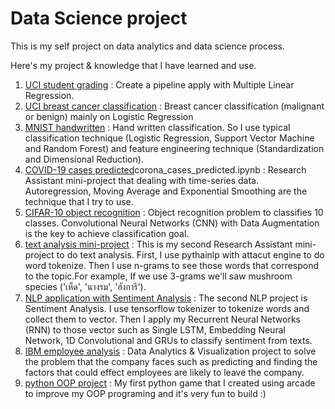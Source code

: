 # Data Science project
This is my self project on data analytics and data science process.

Here's my project & knowledge that I have learned and use.
1. [UCI student grading](UCI_spyder.py) : Create a pipeline apply with Multiple Linear Regression.
2. [UCI breast cancer classification](https://github.com/pasithbas159/DS_project/blob/master/Breast%20cancer.ipynb) : Breast cancer classification (malignant or benign) mainly on Logistic Regression
3. [MNIST handwritten](MNIST_dataset.ipynb) : Hand written classification. So I use typical classification technique (Logistic Regression, Support Vector Machine and Random Forest) and feature engineering technique (Standardization and Dimensional Reduction).
4. [COVID-19 cases predicted](corona_cases/corona_cases_predicted.ipynb)corona_cases_predicted.ipynb : Research Assistant mini-project that dealing with time-series data. Autoregression, Moving Average and Exponential Smoothing are the technique that I try to use.
5. [CIFAR-10 object recognition](CNN_cifar10.ipynb) : Object recognition problem to classifies 10 classes. Convolutional Neural Networks (CNN) with Data Augmentation is the key to achieve classification goal.
6. [text analysis mini-project](Mushroom_extract.ipynb) : This is my second Research Assistant mini-project to do text analysis. First, I use pythainlp with attacut engine to do word tokenize. Then I use n-grams to see those words that correspond to the topic.For example, If we use 3-grams we'll saw mushroom species ('เห็ด', 'นางรม', 'ฮังการี').
7. [NLP application with Sentiment Analysis](https://github.com/pasithbas159/DS_project/blob/master/NLP%20Project/Sentiment_Analysis.ipynb) : The second NLP project is Sentiment Analysis. I use tensorflow tokenizer to tokenize words and collect them to vector. Then I apply my Recurrent Neural Networks (RNN) to those vector such as Single LSTM, Embedding Neural Network, 1D Convolutional and GRUs to classify sentiment from texts.
8. [IBM employee analysis](IBM_employee_analysis) : Data Analytics & Visualization project to solve the problem that the company faces such as predicting and finding the factors that could effect employees are likely to leave the company.
9. [python OOP project](arcade_game_project) : My first python game that I created using arcade to improve my OOP programing and it's very fun to build :)
